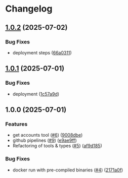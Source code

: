 # Changelog

## [1.0.2](https://github.com/s-stefanov/actual-mcp/compare/v1.0.1...v1.0.2) (2025-07-02)


### Bug Fixes

* deployment steps ([66a0311](https://github.com/s-stefanov/actual-mcp/commit/66a0311dccfa8f1cdb47052c74e21f070c0e7863))

## [1.0.1](https://github.com/s-stefanov/actual-mcp/compare/v1.0.0...v1.0.1) (2025-07-01)


### Bug Fixes

* deployment ([1c57a9d](https://github.com/s-stefanov/actual-mcp/commit/1c57a9d980bbf5724121763372a30a202e961273))

## 1.0.0 (2025-07-01)


### Features

* get accounts tool ([#6](https://github.com/s-stefanov/actual-mcp/issues/6)) ([9008dbe](https://github.com/s-stefanov/actual-mcp/commit/9008dbe8a94e83b822f28a1c0190f281882b7fcc))
* github pipelines ([#9](https://github.com/s-stefanov/actual-mcp/issues/9)) ([e9ae9ff](https://github.com/s-stefanov/actual-mcp/commit/e9ae9ff2a53c19ba9065804c64fb257bfbc3a8f7))
* Refactoring of tools & types ([#5](https://github.com/s-stefanov/actual-mcp/issues/5)) ([af9d185](https://github.com/s-stefanov/actual-mcp/commit/af9d1850ca76315185f36331f758597f510a4528))


### Bug Fixes

* docker run with pre-compiled binaries ([#4](https://github.com/s-stefanov/actual-mcp/issues/4)) ([2171a0f](https://github.com/s-stefanov/actual-mcp/commit/2171a0f5ccb2cd1ecc29affb86fb9ae6e3710200))
